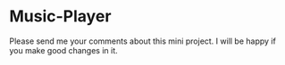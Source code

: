 # Music-Player
Please send me your comments about this mini project. 
I will be happy if you make good changes in it.

